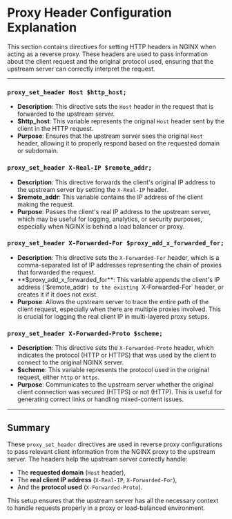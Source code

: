 # Proxy Header Configuration Explanation

This section contains directives for setting HTTP headers in NGINX when acting as a reverse proxy. These headers are used to pass information about the client request and the original protocol used, ensuring that the upstream server can correctly interpret the request.

---

### `proxy_set_header Host $http_host;`

- **Description**: This directive sets the `Host` header in the request that is forwarded to the upstream server. 
- **$http_host**: This variable represents the original `Host` header sent by the client in the HTTP request.
- **Purpose**: Ensures that the upstream server sees the original `Host` header, allowing it to properly respond based on the requested domain or subdomain.

### `proxy_set_header X-Real-IP $remote_addr;`

- **Description**: This directive forwards the client's original IP address to the upstream server by setting the `X-Real-IP` header.
- **$remote_addr**: This variable contains the IP address of the client making the request.
- **Purpose**: Passes the client's real IP address to the upstream server, which may be useful for logging, analytics, or security purposes, especially when NGINX is behind a load balancer or proxy.

### `proxy_set_header X-Forwarded-For $proxy_add_x_forwarded_for;`

- **Description**: This directive sets the `X-Forwarded-For` header, which is a comma-separated list of IP addresses representing the chain of proxies that forwarded the request.
- **$proxy_add_x_forwarded_for**: This variable appends the client's IP address (`$remote_addr`) to the existing `X-Forwarded-For` header, or creates it if it does not exist.
- **Purpose**: Allows the upstream server to trace the entire path of the client request, especially when there are multiple proxies involved. This is crucial for logging the real client IP in multi-layered proxy setups.

### `proxy_set_header X-Forwarded-Proto $scheme;`

- **Description**: This directive sets the `X-Forwarded-Proto` header, which indicates the protocol (HTTP or HTTPS) that was used by the client to connect to the original NGINX server.
- **$scheme**: This variable represents the protocol used in the original request, either `http` or `https`.
- **Purpose**: Communicates to the upstream server whether the original client connection was secured (HTTPS) or not (HTTP). This is useful for generating correct links or handling mixed-content issues.

---

## Summary

These `proxy_set_header` directives are used in reverse proxy configurations to pass relevant client information from the NGINX proxy to the upstream server. The headers help the upstream server correctly handle:
- The **requested domain** (`Host` header),
- The **real client IP address** (`X-Real-IP`, `X-Forwarded-For`),
- And the **protocol used** (`X-Forwarded-Proto`).

This setup ensures that the upstream server has all the necessary context to handle requests properly in a proxy or load-balanced environment.
